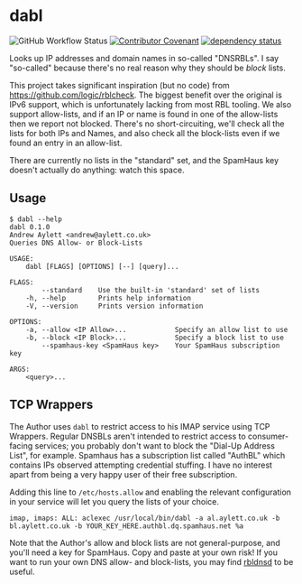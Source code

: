 dabl
========

![GitHub Workflow Status](https://img.shields.io/github/workflow/status/andrewaylett/dabl/Rust)
[![Contributor Covenant](https://img.shields.io/badge/Contributor%20Covenant-v2.0%20adopted-ff69b4.svg)](../code_of_conduct.md)
[![dependency status](https://deps.rs/repo/github/andrewaylett/dabl/status.svg)](https://deps.rs/repo/github/andrewaylett/dabl)

Looks up IP addresses and domain names in so-called "DNSRBLs".
I say "so-called" because there's no real reason why they should be _block_ lists.

This project takes significant inspiration (but no code) from https://github.com/logic/rblcheck.
The biggest benefit over the original is IPv6 support, which is unfortunately lacking from most RBL tooling.
We also support allow-lists, and if an IP or name is found in one of the allow-lists then we report not blocked.
There's no short-circuiting, we'll check all the lists for both IPs and Names, and also check all the block-lists even if we found an entry in an allow-list.

There are currently no lists in the "standard" set, and the SpamHaus key doesn't actually do anything: watch this space.

Usage
-----

```
$ dabl --help
dabl 0.1.0
Andrew Aylett <andrew@aylett.co.uk>
Queries DNS Allow- or Block-Lists

USAGE:
    dabl [FLAGS] [OPTIONS] [--] [query]...

FLAGS:
        --standard    Use the built-in 'standard' set of lists
    -h, --help        Prints help information
    -V, --version     Prints version information

OPTIONS:
    -a, --allow <IP Allow>...            Specify an allow list to use
    -b, --block <IP Block>...            Specify a block list to use
        --spamhaus-key <SpamHaus key>    Your SpamHaus subscription key

ARGS:
    <query>...
```

TCP Wrappers
------------

The Author uses `dabl` to restrict access to his IMAP service using TCP Wrappers.
Regular DNSBLs aren't intended to restrict access to consumer-facing services; you probably don't want to block the "Dial-Up Address List", for example.
Spamhaus has a subscription list called "AuthBL" which contains IPs observed attempting credential stuffing.
I have no interest apart from being a very happy user of their free subscription.

Adding this line to `/etc/hosts.allow` and enabling the relevant configuration in your service will let you query the lists of your choice.

```
imap, imaps: ALL: aclexec /usr/local/bin/dabl -a al.aylett.co.uk -b bl.aylett.co.uk -b YOUR_KEY_HERE.authbl.dq.spamhaus.net %a
```

Note that the Author's allow and block lists are not general-purpose, and you'll need a key for SpamHaus.
Copy and paste at your own risk!
If you want to run your own DNS allow- and block-lists, you may find [rbldnsd](https://rbldnsd.io/) to be useful.
